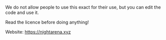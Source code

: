 We do not allow people to use this exact for their use, but you can edit the code and use it.

Read the licence before doing anything!

Website: https://nightarena.xyz
